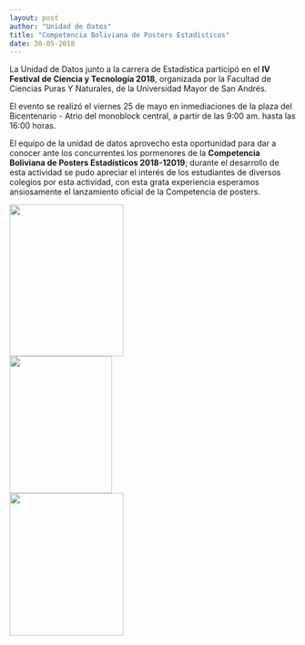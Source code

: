 ```yaml
---
layout: post
author: "Unidad de Datos"
title: "Competencia Boliviana de Posters Estadísticos"
date: 30-05-2018
---
```


La Unidad de Datos junto a la carrera de Estadística participó en el **IV Festival de Ciencia y Tecnología 2018**, organizada por la Facultad de Ciencias Puras Y Naturales, de la Universidad Mayor de San Andrés.

El evento se realizó el viernes 25 de mayo en inmediaciones de la plaza del Bicentenario - Atrio del monoblock central, a partir de las 9:00 am.  hasta las 16:00 horas. 

El equipo de la unidad de datos aprovecho esta oportunidad para dar a conocer ante los concurrentes los pormenores de la **Competencia Boliviana de Posters Estadísticos 2018-12019**; durante el desarrollo de esta actividad se pudo apreciar el interés de los estudiantes de diversos colegios por esta actividad, con esta grata experiencia esperamos ansiosamente el lanzamiento oficial de la Competencia de posters.   

 <section id="fotos">
<div class="container"> 
<div class="row text-center"> 

<div class="col-md-3">
<img class="img-rounded img-responsibe" src="{{ site.baseurl }}/img/Notas/0001.jpg" alt="" width="200" height="266">
</div>


<div class="col-md-6">
<img class="img-responsibe" src="{{ site.baseurl }}/img/Notas/0003.jpg" alt="" width="180" height="240">
</div>

<div class="col-md-3">
<img class="img-rounded img-responsibe" src="{{ site.baseurl }}/img/Notas/0002.jpg" alt="" width="200" height="250">
</div>

</div>   
</div>
 </section>
